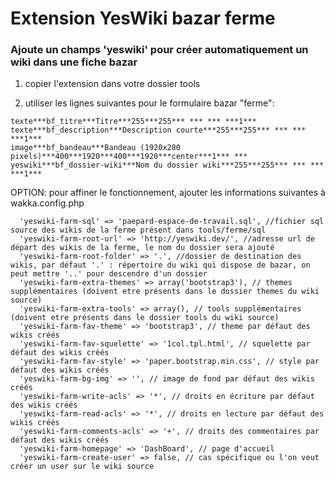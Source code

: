 # Extension YesWiki bazar ferme
### Ajoute un champs 'yeswiki' pour créer automatiquement un wiki dans une fiche bazar

1) copier l'extension dans votre dossier tools

2) utiliser les lignes suivantes pour le formulaire bazar "ferme":
```
texte***bf_titre***Titre***255***255*** *** *** ***1***
texte***bf_description***Description courte***255***255*** *** *** ***1***
image***bf_bandeau***Bandeau (1920x280 pixels)***400***1920***400***1920***center***1*** ***
yeswiki***bf_dossier-wiki***Nom du dossier wiki***255***255*** *** *** ***1***
```

OPTION: pour affiner le fonctionnement, ajouter les informations suivantes à wakka.config.php
```
  'yeswiki-farm-sql' => 'paepard-espace-de-travail.sql', //fichier sql source des wikis de la ferme présent dans tools/ferme/sql
  'yeswiki-farm-root-url' => 'http://yeswiki.dev/', //adresse url de départ des wikis de la ferme, le nom du dossier sera ajouté
  'yeswiki-farm-root-folder' => '.', //dossier de destination des wikis, par défaut '.' : répertoire du wiki qui dispose de bazar, on peut mettre '..' pour descendre d'un dossier
  'yeswiki-farm-extra-themes' => array('bootstrap3'), // themes supplémentaires (doivent etre présents dans le dossier themes du wiki source)
  'yeswiki-farm-extra-tools' => array(), // tools supplémentaires (doivent etre présents dans le dossier tools du wiki source)
  'yeswiki-farm-fav-theme' => 'bootstrap3', // theme par défaut des wikis créés
  'yeswiki-farm-fav-squelette' => '1col.tpl.html', // squelette par défaut des wikis créés
  'yeswiki-farm-fav-style' => 'paper.bootstrap.min.css', // style par défaut des wikis créés
  'yeswiki-farm-bg-img' => '', // image de fond par défaut des wikis créés
  'yeswiki-farm-write-acls' => '*', // droits en écriture par défaut des wikis créés
  'yeswiki-farm-read-acls' => '*', // droits en lecture par défaut des wikis créés
  'yeswiki-farm-comments-acls' => '+', // droits des commentaires par défaut des wikis créés
  'yeswiki-farm-homepage' => 'DashBoard', // page d'accueil
  'yeswiki-farm-create-user' => false, // cas spécifique ou l'on veut créer un user sur le wiki source
```
